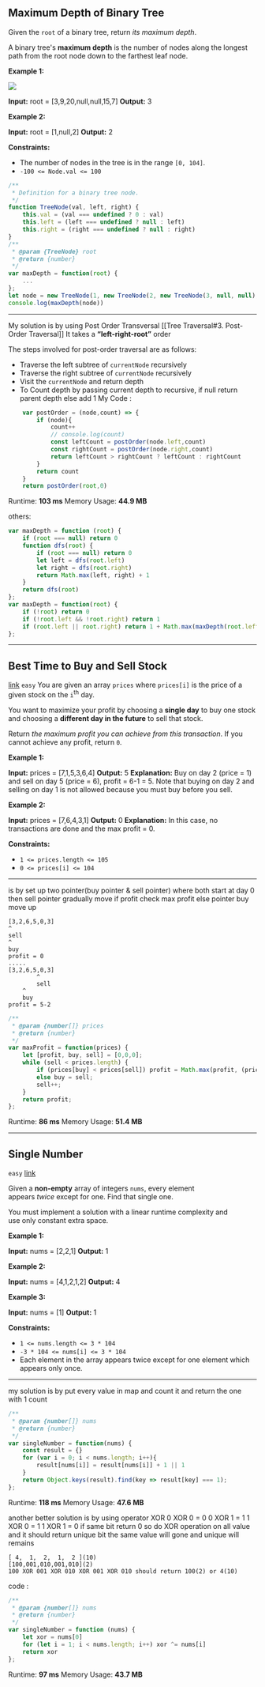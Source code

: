 ## Maximum Depth of Binary Tree

Given the `root` of a binary tree, return _its maximum depth_.

A binary tree's **maximum depth** is the number of nodes along the longest path from the root node down to the farthest leaf node.

**Example 1:**

![](https://assets.leetcode.com/uploads/2020/11/26/tmp-tree.jpg)

**Input:** root = [3,9,20,null,null,15,7]
**Output:** 3

**Example 2:**

**Input:** root = [1,null,2]
**Output:** 2

**Constraints:**

-   The number of nodes in the tree is in the range `[0, 104]`.
-   `-100 <= Node.val <= 100`
```javascript
/**
 * Definition for a binary tree node.
 */
function TreeNode(val, left, right) {
    this.val = (val === undefined ? 0 : val)
    this.left = (left === undefined ? null : left)
    this.right = (right === undefined ? null : right)
}
/**
 * @param {TreeNode} root
 * @return {number}
 */
var maxDepth = function(root) {
    ...
};
let node = new TreeNode(1, new TreeNode(2, new TreeNode(3, null, null), new TreeNode(4, null, null)), new TreeNode(2, new TreeNode(4, null, null), new TreeNode(3, null, null)));
console.log(maxDepth(node))
```
___
My solution is by using Post Order Transversal
[[Tree Traversal#3. Post-Order Traversal]]
It takes a **“left-right-root”** order

The steps involved for post-order traversal are as follows:

- Traverse the left subtree of `currentNode` recursively 
- Traverse the right subtree of `currentNode` recursively
- Visit the `currentNode` and return depth
- To Count depth by passing current depth to recursive, if null return parent depth else add 1
My Code :
```javascript
    var postOrder = (node,count) => {
        if (node){
            count++
            // console.log(count)
            const leftCount = postOrder(node.left,count)
            const rightCount = postOrder(node.right,count)
            return leftCount > rightCount ? leftCount : rightCount
        }
        return count
    }
    return postOrder(root,0)
```
Runtime: **103 ms**
Memory Usage: **44.9 MB**

others:
``` javascript
var maxDepth = function (root) {
    if (root === null) return 0
    function dfs(root) {
        if (root === null) return 0
        let left = dfs(root.left)
        let right = dfs(root.right)
        return Math.max(left, right) + 1
    }
    return dfs(root)
};
var maxDepth = function(root) {
    if (!root) return 0
    if (!root.left && !root.right) return 1
    if (root.left || root.right) return 1 + Math.max(maxDepth(root.left), maxDepth(root.right))
};
```
___
## Best Time to Buy and Sell Stock
[link](https://leetcode.com/problems/best-time-to-buy-and-sell-stock/)
`easy`
You are given an array `prices` where `prices[i]` is the price of a given stock on the `i`<sup>th</sup> day.

You want to maximize your profit by choosing a **single day** to buy one stock and choosing a **different day in the future** to sell that stock.

Return _the maximum profit you can achieve from this transaction_. If you cannot achieve any profit, return `0`.

**Example 1:**

**Input:** prices = [7,1,5,3,6,4]
**Output:** 5
**Explanation:** Buy on day 2 (price = 1) and sell on day 5 (price = 6), profit = 6-1 = 5.
Note that buying on day 2 and selling on day 1 is not allowed because you must buy before you sell.

**Example 2:**

**Input:** prices = [7,6,4,3,1]
**Output:** 0
**Explanation:** In this case, no transactions are done and the max profit = 0.

**Constraints:**

-   `1 <= prices.length <= 105`
-   `0 <= prices[i] <= 104`
___
is by set up two pointer(buy pointer & sell pointer) where both start at day 0
then sell pointer gradually move if profit check max profit else pointer buy move up

```
[3,2,6,5,0,3]
^
sell
^
buy
profit = 0
.....
[3,2,6,5,0,3]
		^
		sell
	^
	buy
profit = 5-2 
```

```javascript
/**
 * @param {number[]} prices
 * @return {number}
 */
var maxProfit = function(prices) {
    let [profit, buy, sell] = [0,0,0];
    while (sell < prices.length) {
        if (prices[buy] < prices[sell]) profit = Math.max(profit, (prices[sell] - prices[buy])); 
        else buy = sell;
        sell++;
    }
    return profit;
};
```
Runtime: **86 ms**
Memory Usage: **51.4 MB**
___
## Single Number

`easy`
[link](https://leetcode.com/problems/single-number/)

Given a **non-empty** array of integers `nums`, every element appears _twice_ except for one. Find that single one.

You must implement a solution with a linear runtime complexity and use only constant extra space.

**Example 1:**

**Input:** nums = [2,2,1]
**Output:** 1

**Example 2:**

**Input:** nums = [4,1,2,1,2]
**Output:** 4

**Example 3:**

**Input:** nums = [1]
**Output:** 1

**Constraints:**

-   `1 <= nums.length <= 3 * 104`
-   `-3 * 104 <= nums[i] <= 3 * 104`
-   Each element in the array appears twice except for one element which appears only once.
___
my solution is by put every value in map and count it
and return the one with 1 count
```javascript
/**
 * @param {number[]} nums
 * @return {number}
 */
var singleNumber = function(nums) {
    const result = {}
    for (var i = 0; i < nums.length; i++){
        result[nums[i]] = result[nums[i]] + 1 || 1 
    }
    return Object.keys(result).find(key => result[key] === 1);
};
```
Runtime: **118 ms**
Memory Usage: **47.6 MB**


another better solution is by using operator XOR
0 XOR 0 = 0
0 XOR 1 = 1
1 XOR 0 = 1
1 XOR 1 = 0
if same bit return 0
so do XOR operation on all value and it should return unique bit
the same value will gone and unique will remains
```
[ 4,  1,  2,  1,  2 ](10)
[100,001,010,001,010](2)
100 XOR 001 XOR 010 XOR 001 XOR 010 should return 100(2) or 4(10)
```
code : 
```javascript
/**
 * @param {number[]} nums
 * @return {number}
 */
var singleNumber = function (nums) {
    let xor = nums[0]
    for (let i = 1; i < nums.length; i++) xor ^= nums[i]
    return xor
};
```
Runtime: **97 ms**
Memory Usage: **43.7 MB**